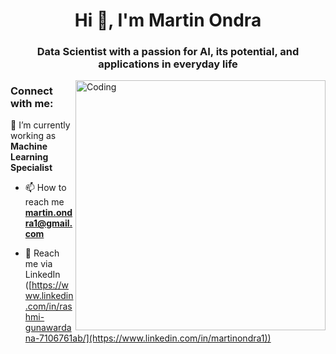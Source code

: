 <h1 align="center">Hi 👋, I'm Martin Ondra</h1>
<h3 align="center">Data Scientist with a passion for AI, its potential, and applications in everyday life </h3> 

<img align="right" alt="Coding" width="400" src="https://cdn.dribbble.com/users/2704414/screenshots/7466903/media/b08ab576316bd4582fef189f471cd9e5.gif">


<h3 align="left">Connect with me:</h3>
<p align="left">

  🌱 I’m currently working as **Machine Learning Specialist** 

<!-- - 👨‍💻 View my profile site [https://rashminirasha.github.io/RashmiGunawardana.github.io/](https://rashminirasha.github.io/RashmiGunawardana.github.io/) -->

- 📫 How to reach me **martin.ondra1@gmail.com**

- 📄 Reach me via LinkedIn ([https://www.linkedin.com/in/rashmi-gunawardana-7106761ab/](https://www.linkedin.com/in/martinondra1))  
</p>
